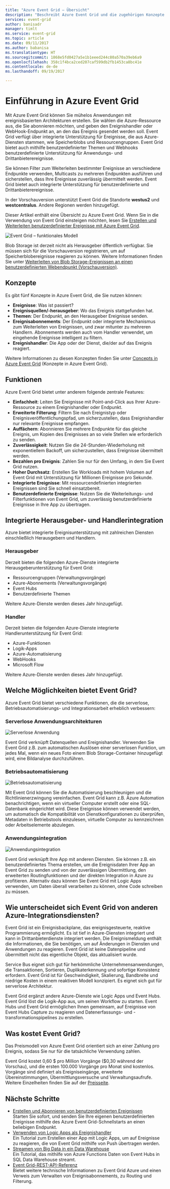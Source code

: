 ```yaml
---
title: "Azure Event Grid – Übersicht"
description: "Beschreibt Azure Event Grid und die zugehörigen Konzepte."
services: event-grid
author: banisadr
manager: timlt
ms.service: event-grid
ms.topic: article
ms.date: 09/11/2017
ms.author: babanisa
ms.translationtype: HT
ms.sourcegitcommit: 1868e5fd0427a5e1b1eeed244c80a570a39eb6a9
ms.openlocfilehash: 358c1f4bca2ced207caf599db2fb1453ca8bc41e
ms.contentlocale: de-de
ms.lasthandoff: 09/19/2017

---
```


# <a name="an-introduction-to-azure-event-grid"></a>Einführung in Azure Event Grid

Mit Azure Event Grid können Sie mühelos Anwendungen mit ereignisbasierten Architekturen erstellen. Sie wählen die Azure-Ressource aus, die Sie abonnieren möchten, und geben den Ereignishandler oder WebHook-Endpunkt an, an den das Ereignis gesendet werden soll. Event Grid verfügt über integrierte Unterstützung für Ereignisse, die aus Azure-Diensten stammen, wie Speicherblobs und Ressourcengruppen. Event Grid bietet auch mithilfe benutzerdefinierter Themen und Webhooks benutzerdefinierte Unterstützung für Anwendungs- und Drittanbieterereignisse. 

Sie können Filter zum Weiterleiten bestimmter Ereignisse an verschiedene Endpunkte verwenden, Multicasts zu mehreren Endpunkten ausführen und sicherstellen, dass Ihre Ereignisse zuverlässig übermittelt werden. Event Grid bietet auch integrierte Unterstützung für benutzerdefinierte und Drittanbieterereignisse.

In der Vorschauversion unterstützt Event Grid die Standorte **westus2** und **westcentralus**. Andere Regionen werden hinzugefügt.

Dieser Artikel enthält eine Übersicht zu Azure Event Grid. Wenn Sie in die Verwendung von Event Grid einsteigen möchten, lesen Sie [Erstellen und Weiterleiten benutzerdefinierter Ereignisse mit Azure Event Grid](custom-event-quickstart.md).

![Event Grid – funktionales Modell](./media/overview/event-grid-functional-model.png)

Blob Storage ist derzeit nicht als Herausgeber öffentlich verfügbar. Sie müssen sich für die Vorschauversion registrieren, um auf Speicherblobereignisse reagieren zu können. Weitere Informationen finden Sie unter [Weiterleiten von Blob Storage-Ereignissen an einen benutzerdefinierten Webendpunkt (Vorschauversion)](../storage/blobs/storage-blob-event-quickstart.md?toc=%2fazure%2fevent-grid%2ftoc.json).

## <a name="concepts"></a>Konzepte

Es gibt fünf Konzepte in Azure Event Grid, die Sie nutzen können:

* **Ereignisse**: Was ist passiert?
* **Ereignisquellen/-herausgeber**: Wo das Ereignis stattgefunden hat.
* **Themen**: Der Endpunkt, an den Herausgeber Ereignisse senden.
* **Ereignisabonnements**: Der Endpunkt oder integrierte Mechanismus zum Weiterleiten von Ereignissen, und zwar mitunter zu mehreren Handlern. Abonnements werden auch vom Handler verwendet, um eingehende Ereignisse intelligent zu filtern.
* **Ereignishandler**: Die App oder der Dienst, die/der auf das Ereignis reagiert.

Weitere Informationen zu diesen Konzepten finden Sie unter [Concepts in Azure Event Grid](concepts.md) (Konzepte in Azure Event Grid).

## <a name="capabilities"></a>Funktionen

Azure Event Grid bietet unter anderem folgende zentrale Features:

* **Einfachheit**: Leiten Sie Ereignisse mit Point-and-Click aus Ihrer Azure-Ressource zu einem Ereignishandler oder Endpunkt.
* **Erweiterte Filterung**: Filtern Sie nach Ereignistyp oder Ereignisveröffentlichungspfad, um sicherzustellen, dass Ereignishandler nur relevante Ereignisse empfangen.
* **Auffächern**: Abonnieren Sie mehrere Endpunkte für das gleiche Ereignis, um Kopien des Ereignisses an so viele Stellen wie erforderlich zu senden.
* **Zuverlässigkeit**: Nutzen Sie die 24-Stunden-Wiederholung mit exponentiellem Backoff, um sicherzustellen, dass Ereignisse übermittelt werden.
* **Bezahlen pro Ereignis**: Zahlen Sie nur für den Umfang, in dem Sie Event Grid nutzen.
* **Hoher Durchsatz**: Erstellen Sie Workloads mit hohem Volumen auf Event Grid mit Unterstützung für Millionen Ereignisse pro Sekunde.
* **Integrierte Ereignisse**: Mit ressourcendefinierten integrierten Ereignissen sind Sie schnell einsatzbereit.
* **Benutzerdefinierte Ereignisse**: Nutzen Sie die Weiterleitungs- und Filterfunktionen von Event Grid, um zuverlässig benutzerdefinierte Ereignisse in Ihre App zu übertragen.

## <a name="built-in-publisher-and-handler-integration"></a>Integrierte Herausgeber- und Handlerintegration

Azure bietet integrierte Ereignisunterstützung mit zahlreichen Diensten einschließlich Herausgebern und Handlern.

### <a name="publishers"></a>Herausgeber

Derzeit bieten die folgenden Azure-Dienste integrierte Herausgeberunterstützung für Event Grid:

* Ressourcengruppen (Verwaltungsvorgänge)
* Azure-Abonnements (Verwaltungsvorgänge)
* Event Hubs
* Benutzerdefinierte Themen

Weitere Azure-Dienste werden dieses Jahr hinzugefügt.

### <a name="handlers"></a>Handler

Derzeit bieten die folgenden Azure-Dienste integrierte Handlerunterstützung für Event Grid: 

* Azure-Funktionen
* Logik-Apps
* Azure-Automatisierung
* WebHooks
* Microsoft Flow

Weitere Azure-Dienste werden dieses Jahr hinzugefügt.

## <a name="what-can-i-do-with-event-grid"></a>Welche Möglichkeiten bietet Event Grid?

Azure Event Grid bietet verschiedene Funktionen, die die serverlose, Betriebsautomatisierungs- und Integrationsarbeit erheblich verbessern: 

### <a name="serverless-application-architectures"></a>Serverlose Anwendungsarchitekturen

![Serverlose Anwendung](./media/overview/serverless_web_app.png)

Event Grid verknüpft Datenquellen und Ereignishandler. Verwenden Sie Event Grid z.B. zum automatischen Auslösen einer serverlosen Funktion, um jedes Mal, wenn ein neues Foto einem Blob Storage-Container hinzugefügt wird, eine Bildanalyse durchzuführen. 

### <a name="ops-automation"></a>Betriebsautomatisierung

![Betriebsautomatisierung](./media/overview/Ops_automation.png)

Mit Event Grid können Sie die Automatisierung beschleunigen und die Richtlinienerzwingung vereinfachen. Event Grid kann z.B. Azure Automation benachrichtigen, wenn ein virtueller Computer erstellt oder eine SQL-Datenbank eingerichtet wird. Diese Ereignisse können verwendet werden, um automatisch die Kompatibilität von Dienstkonfigurationen zu überprüfen, Metadaten in Betriebstools einzulesen, virtuelle Computer zu kennzeichnen oder Arbeitselemente abzulegen.

### <a name="application-integration"></a>Anwendungsintegration

![Anwendungsintegration](./media/overview/app_integration.png)

Event Grid verknüpft Ihre App mit anderen Diensten. Sie können z.B. ein benutzerdefiniertes Thema erstellen, um die Ereignisdaten Ihrer App an Event Grid zu senden und von der zuverlässigen Übermittlung, den erweiterten Routingfunktionen und der direkten Integration in Azure zu profitieren. Alternativ dazu können Sie Event Grid mit Logic Apps verwenden, um Daten überall verarbeiten zu können, ohne Code schreiben zu müssen. 

## <a name="how-is-event-grid-different-from-other-azure-integration-services"></a>Wie unterscheidet sich Event Grid von anderen Azure-Integrationsdiensten?

Event Grid ist ein Ereignisbackplane, das ereignisgesteuerte, reaktive Programmierung ermöglicht. Es ist tief in Azure-Diensten integriert und kann in Drittanbieterdienste integriert werden. Die Ereignismeldung enthält die Informationen, die Sie benötigen, um auf Änderungen in Diensten und Anwendungen zu reagieren. Event Grid ist keine Datenpipeline und übermittelt nicht das eigentliche Objekt, das aktualisiert wurde.

Service Bus eignet sich gut für herkömmliche Unternehmensanwendungen, die Transaktionen, Sortieren, Duplikaterkennung und sofortige Konsistenz erfordern. Event Grid ist für Geschwindigkeit, Skalierung, Bandbreite und niedrige Kosten in einem reaktiven Modell konzipiert. Es eignet sich gut für serverlose Architektur.

Event Grid ergänzt andere Azure-Dienste wie Logic Apps und Event Hubs. Event Grid löst die Logik-App aus, um seinen Workflow zu starten. Event Hubs und Event Grid ermöglichen Ihnen gemeinsam, auf Ereignisse von Event Hubs Capture zu reagieren und Datenerfassungs- und -transformationspipelines zu erstellen.

## <a name="how-much-does-event-grid-cost"></a>Was kostet Event Grid?

Das Preismodell von Azure Event Grid orientiert sich an einer Zahlung pro Ereignis, sodass Sie nur für die tatsächliche Verwendung zahlen.

Event Grid kostet 0,60 $ pro Million Vorgänge ($0,30 während der Vorschau), und die ersten 100.000 Vorgänge pro Monat sind kostenlos. Vorgänge sind definiert als Ereigniseingänge, erweiterte Übereinstimmungen, Übermittlungsversuche und Verwaltungsaufrufe.  Weitere Einzelheiten finden Sie auf der [Preisseite](https://azure.microsoft.com/pricing/details/event-grid/).

## <a name="next-steps"></a>Nächste Schritte

* [Erstellen und Abonnieren von benutzerdefinierten Ereignissen](custom-event-quickstart.md)  
  Starten Sie sofort, und senden Sie Ihre eigenen benutzerdefinierten Ereignisse mithilfe des Azure Event Grid-Schnellstarts an einen beliebigen Endpunkt.
* [Verwenden von Logic Apps als Ereignishandler](monitor-virtual-machine-changes-event-grid-logic-app.md)  
  Ein Tutorial zum Erstellen einer App mit Logic Apps, um auf Ereignisse zu reagieren, die von Event Grid mithilfe von Push übertragen werden.
* [Streamen von Big Data in ein Data Warehouse](event-grid-event-hubs-integration.md)  
  Ein Tutorial, das mithilfe von Azure Functions Daten von Event Hubs in SQL Data Warehouse streamt.
* [Event Grid-REST-API-Referenz](/rest/api/eventgrid)  
  Bietet weitere technische Informationen zu Event Grid Azure und einen Verweis zum Verwalten von Ereignisabonnements, zu Routing und Filterung.
